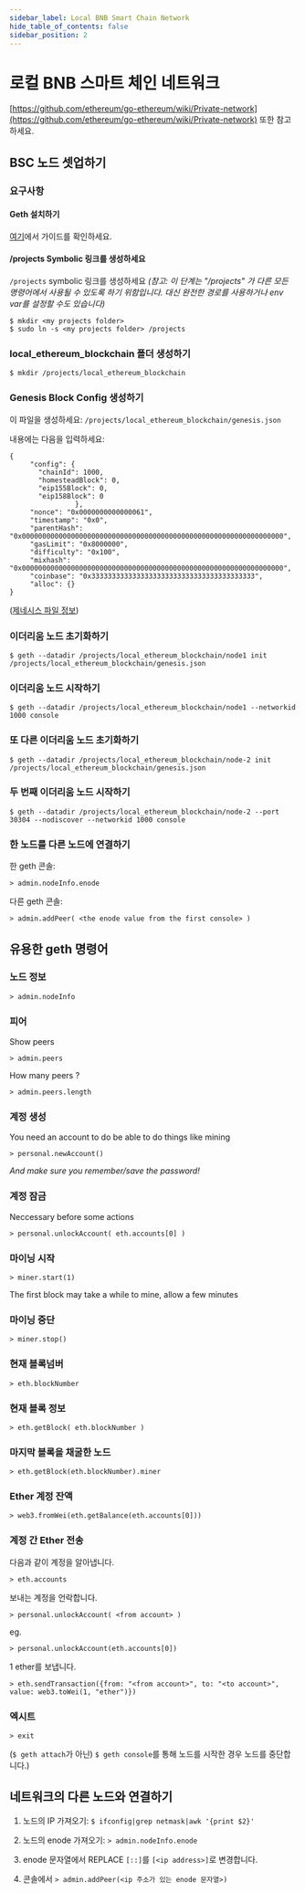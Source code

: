 ```yaml
---
sidebar_label: Local BNB Smart Chain Network
hide_table_of_contents: false
sidebar_position: 2
---
```


# 로컬 BNB 스마트 체인 네트워크

[https://github.com/ethereum/go-ethereum/wiki/Private-network](https://github.com/ethereum/go-ethereum/wiki/Private-network) 또한 참고하세요.


## BSC 노드 셋업하기

### 요구사항
#### Geth 설치하기

[여기](validator/fullnode.md)에서 가이드를 확인하세요.

#### /projects Symbolic 링크를 생성하세요

`/projects` symbolic 링크를 생성하세요
*(참고:  이 단계는 "/projects" 가 다른 모든 명령어에서 사용될 수 있도록 하기 위함입니다. 대신 완전한 경로를 사용하거나 env var를 설정할 수도 있습니다)*

```
$ mkdir <my projects folder>
$ sudo ln -s <my projects folder> /projects
```

### local\_ethereum\_blockchain 폴더 생성하기

```
$ mkdir /projects/local_ethereum_blockchain
```

### Genesis Block Config 생성하기

이 파일을 생성하세요:  `/projects/local_ethereum_blockchain/genesis.json`

내용에는 다음을 입력하세요:

```
{
     "config": {
       "chainId": 1000,
       "homesteadBlock": 0,
       "eip155Block": 0,
       "eip158Block": 0
                },
     "nonce": "0x0000000000000061",
     "timestamp": "0x0",
     "parentHash": "0x0000000000000000000000000000000000000000000000000000000000000000",
     "gasLimit": "0x8000000",
     "difficulty": "0x100",
     "mixhash": "0x0000000000000000000000000000000000000000000000000000000000000000",
     "coinbase": "0x3333333333333333333333333333333333333333",
     "alloc": {}
}
```
([제네시스 파일 정보](https://ethereum.stackexchange.com/a/2377/2040))

### 이더리움 노드 초기화하기

```
$ geth --datadir /projects/local_ethereum_blockchain/node1 init /projects/local_ethereum_blockchain/genesis.json
```

### 이더리움 노드 시작하기

```
$ geth --datadir /projects/local_ethereum_blockchain/node1 --networkid 1000 console
```

### 또 다른 이더리움 노드 초기화하기

```
$ geth --datadir /projects/local_ethereum_blockchain/node-2 init /projects/local_ethereum_blockchain/genesis.json
```

### 두 번째 이더리움 노드 시작하기

```
$ geth --datadir /projects/local_ethereum_blockchain/node-2 --port 30304 --nodiscover --networkid 1000 console
```

### 한 노드를 다른 노드에 연결하기

한 geth 콘솔:

```
> admin.nodeInfo.enode
```

다른 geth 콘솔:

```
> admin.addPeer( <the enode value from the first console> )
```


## 유용한 geth 명령어

### 노드 정보

```
> admin.nodeInfo
```

### 피어

Show peers

```
> admin.peers
```

How many peers ?

```
> admin.peers.length
```

### 계정 생성

You need an account to do be able to do things like mining

```
> personal.newAccount()
```

*And make sure you remember/save the password!*

### 계정 잠금

Neccessary before some actions

```
> personal.unlockAccount( eth.accounts[0] )
```

### 마이닝 시작

```
> miner.start(1)
```

The first block may take a while to mine, allow a few minutes

### 마이닝 중단

```
> miner.stop()
```

### 현재 블록넘버

```
> eth.blockNumber
```

### 현재 블록 정보

```
> eth.getBlock( eth.blockNumber )
```


### 마지막 블록을 채굴한 노드

```
> eth.getBlock(eth.blockNumber).miner
```

### Ether 계정 잔액

```
> web3.fromWei(eth.getBalance(eth.accounts[0]))
```

### 계정 간 Ether 전송

다음과 같이 계정을 알아냅니다.

`> eth.accounts`

보내는 계정을 언락합니다.

`> personal.unlockAccount( <from account> )`

eg.

`> personal.unlockAccount(eth.accounts[0])`

1 ether를 보냅니다.

```
> eth.sendTransaction({from: "<from account>", to: "<to account>", value: web3.toWei(1, "ether")})
```


### 엑시트

```
> exit
```

(`$ geth attach`가 아닌) `$ geth console`를 통해 노드를 시작한 경우 노드를 중단합니다.)



## 네트워크의 다른 노드와 연결하기

1. 노드의 IP 가져오기: `$ ifconfig|grep netmask|awk '{print $2}'`

2. 노드의 enode 가져오기: `> admin.nodeInfo.enode`

3. enode 문자열에서 REPLACE `[::]`를 `[<ip address>]`로 변경합니다.

4. 콘솔에서 `> admin.addPeer(<ip 주소가 있는 enode 문자열>)`


